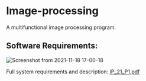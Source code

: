 # Image-processing
A multifunctional image processing program.

## Software Requirements:

![Screenshot from 2021-11-18 17-00-18](https://user-images.githubusercontent.com/40122710/142432827-52c914bb-0b2c-4c7d-8b38-cfad11f46afb.png)


Full system requirements and description: 
[IP_21_P1.pdf](https://github.com/michaeldkebede/Image-processing/files/7563501/IP_21_P1.pdf)

